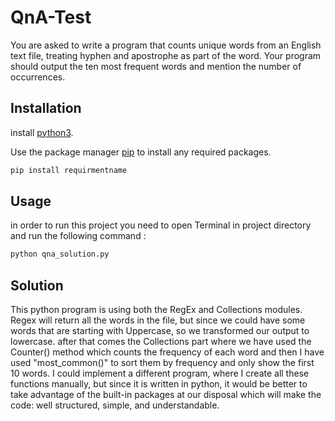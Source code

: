 # QnA-Test
You are asked to write a program that counts unique words from an English text file, treating hyphen and apostrophe as part of the word. Your program should output the ten most frequent words and mention the number of occurrences.

## Installation
install [python3](https://www.python.org/downloads/release/python-382/).

Use the package manager [pip](https://pip.pypa.io/en/stable/) to install any required packages.

```bash
pip install requirmentname
```

## Usage
in order to run this project you need to open Terminal in project directory and run the following command :
```bash
python qna_solution.py
```
## Solution
This python program is using both the RegEx and Collections modules. 
Regex will return all the words in the file, but since we could have some words that are starting with Uppercase, so we transformed our output to lowercase. after that comes the Collections part where we have used the Counter() method which counts the frequency of each word and then I have used "most_common()" to sort them by frequency and only show the first 10 words.
I could implement a different program, where I create all these functions manually, but since it is written in python, it would be better to take advantage of the built-in packages at our disposal which will make the code: well structured, simple, and understandable.
